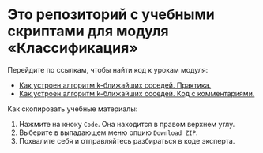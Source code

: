 # Это репозиторий с учебными скриптами для модуля «Классификация»

Перейдите по ссылкам, чтобы найти код к урокам модуля:
- [Как устроен алгоритм k-ближайших соседей. Практика.](https://github.com/Eduson-DataScience/DataScience/blob/main/Classification/knn_practice.ipynb)
-  [Как устроен алгоритм k-ближайших соседей. Код с комментариями.](https://github.com/Eduson-DataScience/DataScience/blob/main/Classification/knn_practice.ipynb)

Как скопировать учебные материалы:
1. Нажмите на кноку <code>Code</code>. Она находится в правом верхнем углу.
2. Выберите в выпадающем меню опцию <code>Download ZIP</code>.
3. Похвалите себя и отправляйтесь разбираться в коде эксперта.

